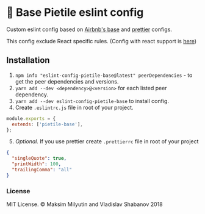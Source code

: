 # 🥧 Base Pietile eslint config

Custom eslint config based on [Airbnb's base](https://github.com/airbnb/javascript/tree/master/packages/eslint-config-airbnb-base) and [prettier](https://github.com/prettier/eslint-config-prettier) configs.

This config exclude React specific rules. (Config with react support is [here](https://github.com/mxck/eslint-config-pietile/tree/master/packages/eslint-config-pietile))

## Installation

1.  `npm info "eslint-config-pietile-base@latest" peerDependencies` - to get the peer dependencies and versions.
2.  `yarn add --dev <dependency>@<version>` for each listed peer dependency.
3.  `yarn add --dev eslint-config-pietile-base` to install config.
4.  Create `.eslintrc.js` file in root of your project.

```js
module.exports = {
  extends: ['pietile-base'],
};
```

5.  _Optional._ If you use prettier create `.prettierrc` file in root of your project

```json
{
  "singleQuote": true,
  "printWidth": 100,
  "trailingComma": "all"
}
```

### License

MIT License. © Maksim Milyutin and Vladislav Shabanov 2018
